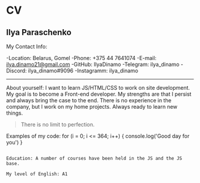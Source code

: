 # CV
## Ilya Paraschenko

My Contact Info:

-Location: Belarus, Gomel
-Phone: +375 44 7641074
-E-mail: ilya.dinamo21@gmail.com
-GitHub: IlyaDinamo
-Telegram: ilya_dinamo
-Discord: ilya_dinamo#9096
-Instagramm: ilya_dinamo 

***** **** ********

About yourself: I want to learn JS/HTML/CSS to work on site development. My goal is to become a Front-end developer. My strengths are that I persist and always bring the case to the end. There is no experience in the company, but I work on my home projects. Always ready to learn new things.
> There is no limit to perfection.

Examples of my code:
for (i = 0; i <= 364; i++) {
	console.log('Good day for you')
} 
```

Education: A number of courses have been held in the JS and the JS base.

My level of English: A1

